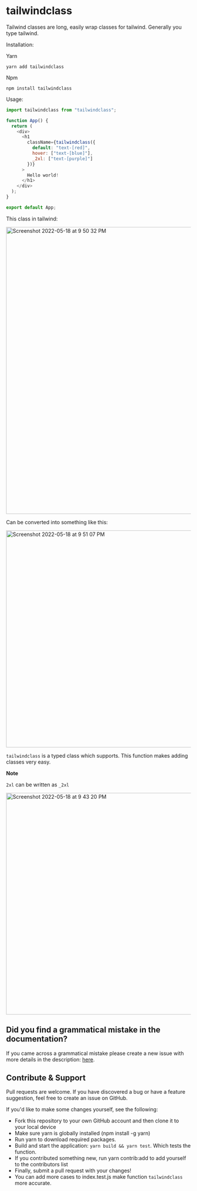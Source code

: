 # tailwindclass

Tailwind classes are long, easily wrap classes for tailwind. Generally you type tailwind.

Installation:

Yarn
```log
yarn add tailwindclass
```
Npm

```npm
npm install tailwindclass
```

Usage:

```javascript
import tailwindclass from "tailwindclass";

function App() {
  return (
    <div>
      <h1
        className={tailwindclass({
          default: "text-[red]",
          hover: ["text-[blue]"],
          _2xl: ["text-[purple]"]
        })}
      >
        Hello world!
      </h1>
    </div>
  );
}

export default App;
```


This class in tailwind:


<img width="783" alt="Screenshot 2022-05-18 at 9 50 32 PM" src="https://user-images.githubusercontent.com/42450390/169098378-35e0eac6-84ba-4b48-bbaf-e30fd1bf9eac.png">

Can be converted into something like this:

<img width="592" alt="Screenshot 2022-05-18 at 9 51 07 PM" src="https://user-images.githubusercontent.com/42450390/169098487-39887ea2-1810-4f15-8bac-a870ccb05980.png">



`tailwindclass` is a typed class which supports. This function makes adding classes very easy. 


**Note** 

`2xl` can be written as `_2xl`

<img width="605" alt="Screenshot 2022-05-18 at 9 43 20 PM" src="https://user-images.githubusercontent.com/42450390/169096966-6b79d03a-e0fc-4259-b853-60790d8e1182.png">


## Did you find a grammatical mistake in the documentation?

If you came across a grammatical mistake please create a new issue with more details in the description: [here](https://github.com/ilyaskarim/tailwindclass/issues/new?title=I%20found%20a%20grammatical%20mistake).

## Contribute & Support

Pull requests are welcome. If you have discovered a bug or have a feature suggestion, feel free to create an issue on GitHub.

If you'd like to make some changes yourself, see the following:

- Fork this repository to your own GitHub account and then clone it to your local device
- Make sure yarn is globally installed (npm install -g yarn)
- Run yarn to download required packages.
- Build and start the application: `yarn build && yarn test`. Which tests the function. 
- If you contributed something new, run yarn contrib:add <your GitHub username> <contribution type> to add yourself to the contributors list
- Finally, submit a pull request with your changes!
- You can add more cases to index.test.js make function `tailwindclass` more accurate. 
